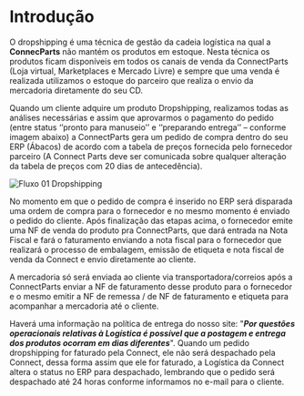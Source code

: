 # Introdução

O dropshipping é uma técnica de gestão da cadeia logística na qual a **ConnecParts** não mantém os produtos em estoque. Nesta técnica os produtos ficam disponíveis em todos os canais de venda da ConnectParts \(Loja virtual, Marketplaces e Mercado Livre\) e sempre que uma venda é realizada utilizamos o estoque do parceiro que realiza o envio da mercadoria diretamente do seu CD.

Quando um cliente adquire um produto Dropshipping, realizamos todas as análises necessárias e assim que aprovarmos o pagamento do pedido \(entre status ‘’pronto para manuseio’’ e ‘’preparando entrega’’ – conforme imagem abaixo\) a ConnectParts gera um pedido de compra dentro do seu ERP \(Ábacos\) de acordo com a tabela de preços fornecida pelo fornecedor parceiro \(A Connect Parts deve ser comunicada sobre qualquer alteração da tabela de preços com 20 dias de antecedência\).

![Fluxo 01 Dropshipping](http://developers.connectparts.com.br/imagens/drop2/dropforn01.png)

No momento em que o pedido de compra é inserido no ERP será disparada uma ordem de compra para o fornecedor e no mesmo momento é enviado o pedido do cliente. Após finalização das etapas acima, o fornecedor emite uma NF de venda do produto pra ConnectParts, que dará entrada na Nota Fiscal e fará o faturamento enviando a nota fiscal para o fornecedor que realizará o processo de embalagem, emissão de etiqueta e nota fiscal de venda da Connect e envio diretamente ao cliente.

A mercadoria só será enviada ao cliente via transportadora/correios após a ConnectParts enviar a NF de faturamento desse produto para o fornecedor e o mesmo emitir a NF de remessa / de NF de faturamento e etiqueta para acompanhar a mercadoria até o cliente.

Haverá uma informação na política de entrega do nosso site: "_**Por questões operacionais relativas à Logística é possível que a postagem e entrega dos produtos ocorram em dias diferentes**_". Quando um pedido dropshipping for faturado pela Connect, ele não será despachado pela Connect, dessa forma assim que ele for faturado, a Logística da Connect altera o status no ERP para despachado, lembrando que o pedido será despachado até 24 horas conforme informamos no e-mail para o cliente.

